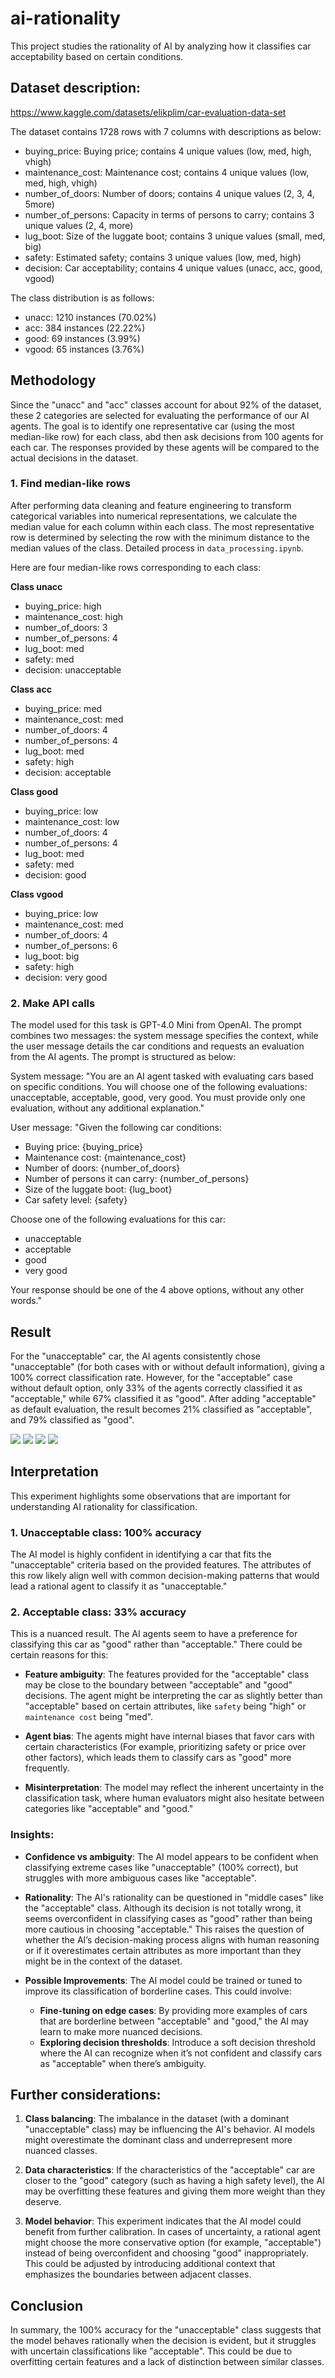 # ai-rationality

This project studies the rationality of AI by analyzing how it classifies car acceptability based on certain conditions.

## Dataset description:

https://www.kaggle.com/datasets/elikplim/car-evaluation-data-set

The dataset contains 1728 rows with 7 columns with descriptions as below:

- buying_price: Buying price; contains 4 unique values (low, med, high, vhigh)
- maintenance_cost: Maintenance cost; contains 4 unique values (low, med, high, vhigh)
- number_of_doors: Number of doors; contains 4 unique values (2, 3, 4, 5more)
- number_of_persons: Capacity in terms of persons to carry; contains 3 unique values (2, 4, more)
- lug_boot: Size of the luggate boot; contains 3 unique values (small, med, big)
- safety: Estimated safety; contains 3 unique values (low, med, high)
- decision: Car acceptability; contains 4 unique values (unacc, acc, good, vgood)

The class distribution is as follows:

- unacc: 1210 instances (70.02%)
- acc: 384 instances (22.22%)
- good: 69 instances (3.99%)
- vgood: 65 instances (3.76%)

## Methodology

Since the "unacc" and "acc" classes account for about 92% of the dataset, these 2 categories are selected for evaluating the performance of our AI agents. The goal is to identify one representative car (using the most median-like row) for each class, abd then ask decisions from 100 agents for each car. The responses provided by these agents will be compared to the actual decisions in the dataset.

### 1. Find median-like rows

After performing data cleaning and feature engineering to transform categorical variables into numerical representations, we calculate the median value for each column within each class. The most representative row is determined by selecting the row with the minimum distance to the median values of the class. Detailed process in `data_processing.ipynb`.

Here are four median-like rows corresponding to each class:

**Class unacc**
- buying_price:       high
- maintenance_cost:   high
- number_of_doors:    3
- number_of_persons:  4
- lug_boot:           med
- safety:             med
- decision:           unacceptable

**Class acc**
- buying_price:       med
- maintenance_cost:   med
- number_of_doors:    4
- number_of_persons:  4
- lug_boot:           med
- safety:             high
- decision:           acceptable

**Class good**
- buying_price:       low
- maintenance_cost:   low
- number_of_doors:    4
- number_of_persons:  4
- lug_boot:           med
- safety:             med
- decision:           good

**Class vgood**
- buying_price:       low
- maintenance_cost:   med
- number_of_doors:    4
- number_of_persons:  6
- lug_boot:           big
- safety:             high
- decision:           very good

### 2. Make API calls

The model used for this task is GPT-4.0 Mini from OpenAI. The prompt combines two messages: the system message specifies the context, while the user message details the car conditions and requests an evaluation from the AI agents. The prompt is structured as below:

System message: "You are an AI agent tasked with evaluating cars based on specific conditions. You will choose one of the following evaluations: unacceptable, acceptable, good, very good. You must provide only one evaluation, without any additional explanation."

User message: "Given the following car conditions:

- Buying price: {buying_price}
- Maintenance cost: {maintenance_cost}
- Number of doors: {number_of_doors}
- Number of persons it can carry: {number_of_persons}
- Size of the luggate boot: {lug_boot}
- Car safety level: {safety}

Choose one of the following evaluations for this car:

- unacceptable
- acceptable
- good
- very good

Your response should be one of the 4 above options, without any other words."

## Result

For the "unacceptable" car, the AI agents consistently chose "unacceptable" (for both cases with or without default information), giving a 100% correct classification rate. However, for the "acceptable" case without default option, only 33% of the agents correctly classified it as "acceptable," while 67% classified it as "good". After adding "acceptable" as default evaluation, the result becomes 21% classified as "acceptable", and 79% classified as "good".

![](img/result_unacc.png)
![](img/result_unacc_with_default.png)
![](img/result_acc.png)
![](img/result_acc_with_default.png)

## Interpretation

This experiment highlights some observations that are important for understanding AI rationality for classification.

### 1. Unacceptable class: 100% accuracy

The AI model is highly confident in identifying a car that fits the "unacceptable" criteria based on the provided features. The attributes of this row likely align well with common decision-making patterns that would lead a rational agent to classify it as "unacceptable."

### 2. Acceptable class: 33% accuracy

This is a nuanced result. The AI agents seem to have a preference for classifying this car as "good" rather than "acceptable." There could be certain reasons for this:

- **Feature ambiguity**: The features provided for the "acceptable" class may be close to the boundary between "acceptable" and "good" decisions. The agent might be interpreting the car as slightly better than "acceptable" based on certain attributes, like `safety` being "high" or `maintenance cost` being "med".

- **Agent bias**: The agents might have internal biases that favor cars with certain characteristics (For example, prioritizing safety or price over other factors), which leads them to classify cars as "good" more frequently.

- **Misinterpretation**: The model may reflect the inherent uncertainty in the classification task, where human evaluators might also hesitate between categories like "acceptable" and "good."

### Insights:
- **Confidence vs ambiguity**: The AI model appears to be confident when classifying extreme cases like "unacceptable" (100% correct), but struggles with more ambiguous cases like "acceptable".

- **Rationality**: The AI's rationality can be questioned in "middle cases" like the "acceptable" class. Although its decision is not totally wrong, it seems overconfident in classifying cases as "good" rather than being more cautious in choosing "acceptable." This raises the question of whether the AI’s decision-making process aligns with human reasoning or if it overestimates certain attributes as more important than they might be in the context of the dataset.

- **Possible Improvements**: The AI model could be trained or tuned to improve its classification of borderline cases. This could involve:
   - **Fine-tuning on edge cases**: By providing more examples of cars that are borderline between "acceptable" and "good," the AI may learn to make more nuanced decisions.
   - **Exploring decision thresholds**: Introduce a soft decision threshold where the AI can recognize when it’s not confident and classify cars as "acceptable" when there’s ambiguity.
  
## Further considerations:
1. **Class balancing**: The imbalance in the dataset (with a dominant "unacceptable" class) may be influencing the AI's behavior. AI models might overestimate the dominant class and underrepresent more nuanced classes.
   
2. **Data characteristics**: If the characteristics of the "acceptable" car are closer to the "good" category (such as having a high safety level), the AI may be overfitting these features and giving them more weight than they deserve.

3. **Model behavior**: This experiment indicates that the AI model could benefit from further calibration. In cases of uncertainty, a rational agent might choose the more conservative option (for example, "acceptable") instead of being overconfident and choosing "good" inappropriately. This could be adjusted by introducing additional context that emphasizes the boundaries between adjacent classes.

## Conclusion

In summary, the 100% accuracy for the "unacceptable" class suggests that the model behaves rationally when the decision is evident, but it struggles with uncertain classifications like "acceptable". This could be due to overfitting certain features and a lack of distinction between similar classes.